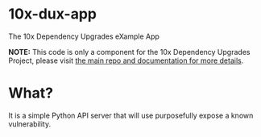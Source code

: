 # 10x-dux-app

The 10x Dependency Upgrades eXample App

**NOTE:** This code is only a component for the 10x Dependency Upgrades Project, please visit [the main repo and documentation for more details](https://github.com/18F/10x-dux-vuls-eval/blob/master/README.md#background).

# What?

It is a simple Python API server that will use purposefully expose a known
vulnerability.
